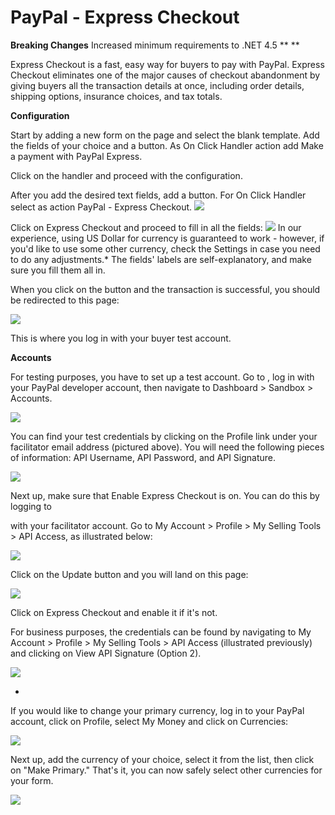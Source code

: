 # PayPal - Express Checkout

**Breaking Changes** Increased minimum requirements to .NET 4.5 ** ** 

Express Checkout is a fast, easy way for buyers to pay with PayPal. Express Checkout eliminates one of the major causes of checkout abandonment by giving buyers all the transaction details at once, including order details, shipping options, insurance choices, and tax totals. 

**Configuration** 

Start by adding a new form on the page and select the blank template. Add the fields of your choice and a button. As On Click Handler action add Make a payment with PayPal Express.  

Click on the handler and proceed with the configuration.  

After you add the desired text fields, add a button. For On Click Handler select as action PayPal - Express Checkout. 
![][1] 

Click on Express Checkout and proceed to fill in all the fields: 
![][2] 
In our experience, using US Dollar for currency is guaranteed to work - however, if you'd like to use some other currency, check the Settings in case you need to do any adjustments.* The fields' labels are self-explanatory, and make sure you fill them all in. 

When you click on the button and the transaction is successful, you should be redirected to this page: 

![][3] 

This is where you log in with your buyer test account. 

**Accounts** 

For testing purposes, you have to set up a test account. Go to , log in with your PayPal developer account, then  navigate to Dashboard > Sandbox > Accounts.

![][4]

  

You can find your test credentials by clicking on the Profile link under your facilitator email address (pictured above). You will need the following pieces of information: API Username, API Password, and API Signature.

![][5]

  

Next up, make sure that Enable Express Checkout is on. You can do this by logging to



 with your facilitator account. Go to My Account > Profile > My Selling Tools > API Access, as illustrated below: 

![][6]

  

Click on the Update button and you will land on this page:

![][7]

Click on Express Checkout and enable it if it's not.

For business purposes, the credentials can be found by navigating to My Account > Profile > My Selling Tools > API Access (illustrated previously) and clicking on View API Signature (Option 2).

![][8]

  

*

If you would like to change your primary currency, log in to your PayPal account, click on Profile, select My Money and click on Currencies:

![][9]

  

Next up, add the currency of your choice, select it from the list, then click on "Make Primary." That's it, you can now safely select other currencies for your form.

![][10]

[1]: http://action-form.dnnsharp.com/_/rsrc/1425566089167/extensions/paypal-express-checkout/On%20click%20handler.png
[2]: http://action-form.dnnsharp.com/_/rsrc/1425903729478/extensions/paypal-express-checkout/PayPal%20Express%20checkout.png
[3]: http://action-form.dnnsharp.com/_/rsrc/1425904112795/extensions/paypal-express-checkout/Login%20buyer%20account.png
[4]: http://action-form.dnnsharp.com/_/rsrc/1425904676260/extensions/paypal-express-checkout/Sandbox%20test%20accounts.png
[5]: http://action-form.dnnsharp.com/_/rsrc/1425904758952/extensions/paypal-express-checkout/Classic%20test%20api%20credentials.png
[6]: http://action-form.dnnsharp.com/_/rsrc/1425563997340/extensions/paypal-express-checkout/Sandbox%20selling%20tools%20api%20access.png
[7]: http://action-form.dnnsharp.com/_/rsrc/1425567174355/extensions/paypal-express-checkout/Enable%20express%20checkout.png
[8]: http://action-form.dnnsharp.com/_/rsrc/1425904830666/extensions/paypal-express-checkout/Business%20credentials.png
[9]: http://action-form.dnnsharp.com/_/rsrc/1425651202902/extensions/paypal-express-checkout/My%20money.png
[10]: http://action-form.dnnsharp.com/_/rsrc/1425651295257/extensions/paypal-express-checkout/Change%20currency.png
  

